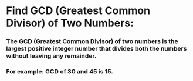 # Find GCD (Greatest Common Divisor) of Two Numbers:
### The GCD (Greatest Common Divisor) of two numbers is the largest positive integer number that divides both the numbers without leaving any remainder.

### For example: GCD of 30 and 45 is 15.
